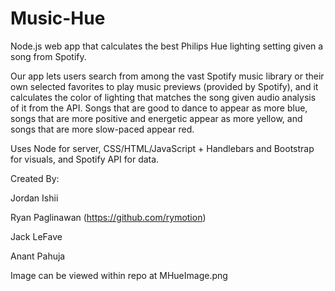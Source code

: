 # Music-Hue
Node.js web app that calculates the best Philips Hue lighting setting given a song from Spotify.

Our app lets users search from among the vast Spotify music library or their own selected favorites to play music previews (provided by Spotify), and it calculates the color of lighting that matches the song given audio analysis of it from the API.  Songs that are good to dance to appear as more blue, songs that are more positive and energetic appear as more yellow, and songs that are more slow-paced appear red.

Uses Node for server, CSS/HTML/JavaScript + Handlebars and Bootstrap for visuals, and Spotify API for data.

Created By:

Jordan Ishii

Ryan Paglinawan (https://github.com/rymotion)

Jack LeFave

Anant Pahuja

Image can be viewed within repo at MHueImage.png
